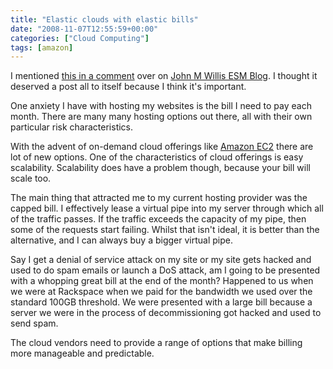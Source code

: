```yaml
---
title: "Elastic clouds with elastic bills"
date: "2008-11-07T12:55:59+00:00"
categories: ["Cloud Computing"]
tags: [amazon]
---
```


I mentioned <a href="http://www.johnmwillis.com/amazon/clouddroplets/#comments">this in a comment</a> over on <a href="http://www.johnmwillis.com/">John M Willis ESM Blog</a>. I thought it deserved a post all to itself because I think it's important.

One anxiety I have with hosting my websites is the bill I need to pay each month. There are many many hosting options out there, all with their own particular risk characteristics.

With the advent of on-demand cloud offerings like <a href="http://aws.amazon.com/ec2/">Amazon EC2</a> there are lot of new options. One of the characteristics of cloud offerings is easy scalability. Scalability does have a problem though, because your bill will scale too.

The main thing that attracted me to my current hosting provider was the capped bill. I effectively lease a virtual pipe into my server through which all of the traffic passes. If the traffic exceeds the capacity of my pipe, then some of the requests start failing. Whilst that isn't ideal, it is better than the alternative, and I can always buy a bigger virtual pipe.

Say I get a denial of service attack on my site or my site gets hacked and used to do spam emails or launch a DoS attack, am I going to be presented with a whopping great bill at the end of the month? Happened to us when we were at Rackspace when we paid for the bandwidth we used over the standard 100GB threshold. We were presented with a large bill because a server we were in the process of decommissioning got hacked and used to send spam.

The cloud vendors need to provide a range of options that make billing more manageable and predictable.
